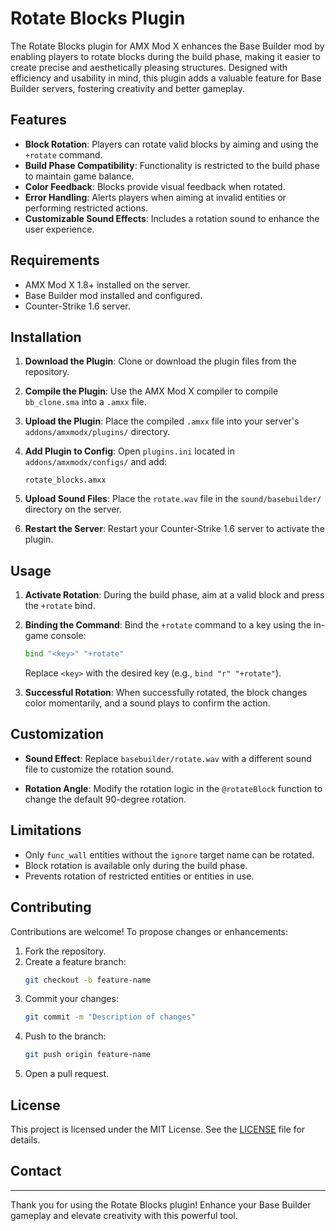 # Rotate Blocks Plugin

The Rotate Blocks plugin for AMX Mod X enhances the Base Builder mod by enabling players to rotate blocks during the build phase, making it easier to create precise and aesthetically pleasing structures. Designed with efficiency and usability in mind, this plugin adds a valuable feature for Base Builder servers, fostering creativity and better gameplay.

## Features

- **Block Rotation**: Players can rotate valid blocks by aiming and using the `+rotate` command.
- **Build Phase Compatibility**: Functionality is restricted to the build phase to maintain game balance.
- **Color Feedback**: Blocks provide visual feedback when rotated.
- **Error Handling**: Alerts players when aiming at invalid entities or performing restricted actions.
- **Customizable Sound Effects**: Includes a rotation sound to enhance the user experience.

## Requirements

- AMX Mod X 1.8+ installed on the server.
- Base Builder mod installed and configured.
- Counter-Strike 1.6 server.

## Installation

1. **Download the Plugin**:
   Clone or download the plugin files from the repository.

2. **Compile the Plugin**:
   Use the AMX Mod X compiler to compile `bb_clone.sma` into a `.amxx` file.

3. **Upload the Plugin**:
   Place the compiled `.amxx` file into your server's `addons/amxmodx/plugins/` directory.

4. **Add Plugin to Config**:
   Open `plugins.ini` located in `addons/amxmodx/configs/` and add:
   ```
   rotate_blocks.amxx
   ```

5. **Upload Sound Files**:
   Place the `rotate.wav` file in the `sound/basebuilder/` directory on the server.

6. **Restart the Server**:
   Restart your Counter-Strike 1.6 server to activate the plugin.

## Usage

1. **Activate Rotation**:
   During the build phase, aim at a valid block and press the `+rotate` bind.

2. **Binding the Command**:
   Bind the `+rotate` command to a key using the in-game console:
   ```bash
   bind "<key>" "+rotate"
   ```
   Replace `<key>` with the desired key (e.g., `bind "r" "+rotate"`).

3. **Successful Rotation**:
   When successfully rotated, the block changes color momentarily, and a sound plays to confirm the action.

## Customization

- **Sound Effect**:
  Replace `basebuilder/rotate.wav` with a different sound file to customize the rotation sound.

- **Rotation Angle**:
  Modify the rotation logic in the `@rotateBlock` function to change the default 90-degree rotation.

## Limitations

- Only `func_wall` entities without the `ignore` target name can be rotated.
- Block rotation is available only during the build phase.
- Prevents rotation of restricted entities or entities in use.

## Contributing

Contributions are welcome! To propose changes or enhancements:

1. Fork the repository.
2. Create a feature branch:
   ```bash
   git checkout -b feature-name
   ```
3. Commit your changes:
   ```bash
   git commit -m "Description of changes"
   ```
4. Push to the branch:
   ```bash
   git push origin feature-name
   ```
5. Open a pull request.

## License

This project is licensed under the MIT License. See the [LICENSE](./LICENSE) file for details.

## Contact

---

Thank you for using the Rotate Blocks plugin! Enhance your Base Builder gameplay and elevate creativity with this powerful tool.

